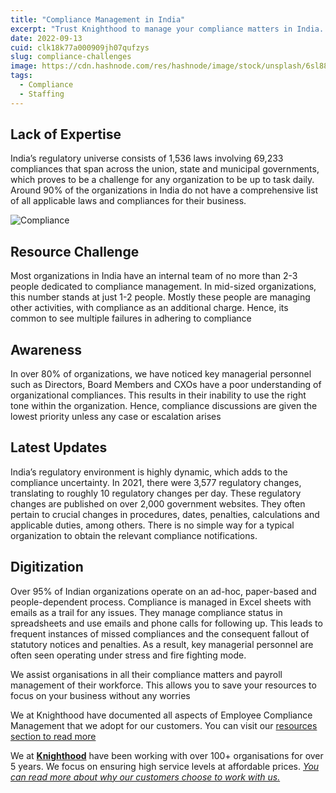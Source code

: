 ```yaml
---
title: "Compliance Management in India"
excerpt: "Trust Knighthood to manage your compliance matters in India. Our solutions and services are designed to cater to the resource and expertise challenges faced"
date: 2022-09-13
cuid: clk18k77a000909jh07qufzys
slug: compliance-challenges
image: https://cdn.hashnode.com/res/hashnode/image/stock/unsplash/6sl88x150Xs/upload/3af11485a824d4979eba69970e65d38d.jpeg
tags:
  - Compliance
  - Staffing
---
```


## Lack of Expertise

India’s regulatory universe consists of 1,536 laws involving 69,233 compliances that span across the union, state and municipal governments, which proves to be a challenge for any organization to be up to task daily. Around 90% of the organizations in India do not have a comprehensive list of all applicable laws and compliances for their business.

![Compliance](/com.png)

## Resource Challenge[​](http://localhost:3000/blog/compliance-challenges#resource-challenge)

Most organizations in India have an internal team of no more than 2-3 people dedicated to compliance management. In mid-sized organizations, this number stands at just 1-2 people. Mostly these people are managing other activities, with compliance as an additional charge. Hence, its common to see multiple failures in adhering to compliance

## Awareness[​](http://localhost:3000/blog/compliance-challenges#awareness)

In over 80% of organizations, we have noticed key managerial personnel such as Directors, Board Members and CXOs have a poor understanding of organizational compliances. This results in their inability to use the right tone within the organization. Hence, compliance discussions are given the lowest priority unless any case or escalation arises

## Latest Updates[​](http://localhost:3000/blog/compliance-challenges#lates-updates)

India’s regulatory environment is highly dynamic, which adds to the compliance uncertainty. In 2021, there were 3,577 regulatory changes, translating to roughly 10 regulatory changes per day. These regulatory changes are published on over 2,000 government websites. They often pertain to crucial changes in procedures, dates, penalties, calculations and applicable duties, among others. There is no simple way for a typical organization to obtain the relevant compliance notifications.

## Digitization[​](http://localhost:3000/blog/compliance-challenges#digitization)

Over 95% of Indian organizations operate on an ad-hoc, paper-based and people-dependent process. Compliance is managed in Excel sheets with emails as a trail for any issues. They manage compliance status in spreadsheets and use emails and phone calls for following up. This leads to frequent instances of missed compliances and the consequent fallout of statutory notices and penalties. As a result, key managerial personnel are often seen operating under stress and fire fighting mode.

We assist organisations in all their compliance matters and payroll management of their workforce. This allows you to save your resources to focus on your business without any worries

We at Knighthood have documented all aspects of Employee Compliance Management that we adopt for our customers. You can visit our [resources section to read more](/)

We at [**Knighthood**](http://www.knighthood.co) have been working with over 100+ organisations for over 5 years. We focus on ensuring high service levels at affordable prices. [*You can read more about why our customers choose to work with us.*](http://www.knighthood.co/whyus)
